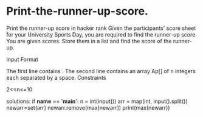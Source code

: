 # Print-the-runner-up-score.
Print the runner-up score in hacker rank
Given the participants' score sheet for your University Sports Day, you are required to find the runner-up score. You are given  scores. Store them in a list and find the score of the runner-up.

Input Format

The first line contains . The second line contains an array  Ap[] of n integers each separated by a space.
Constraints

2<=n<=10



solutions:
if __name__ == '__main__':
    n = int(input())
    arr = map(int, input().split())
    newarr=set(arr)
    newarr.remove(max(newarr))
    print(max(newarr))

